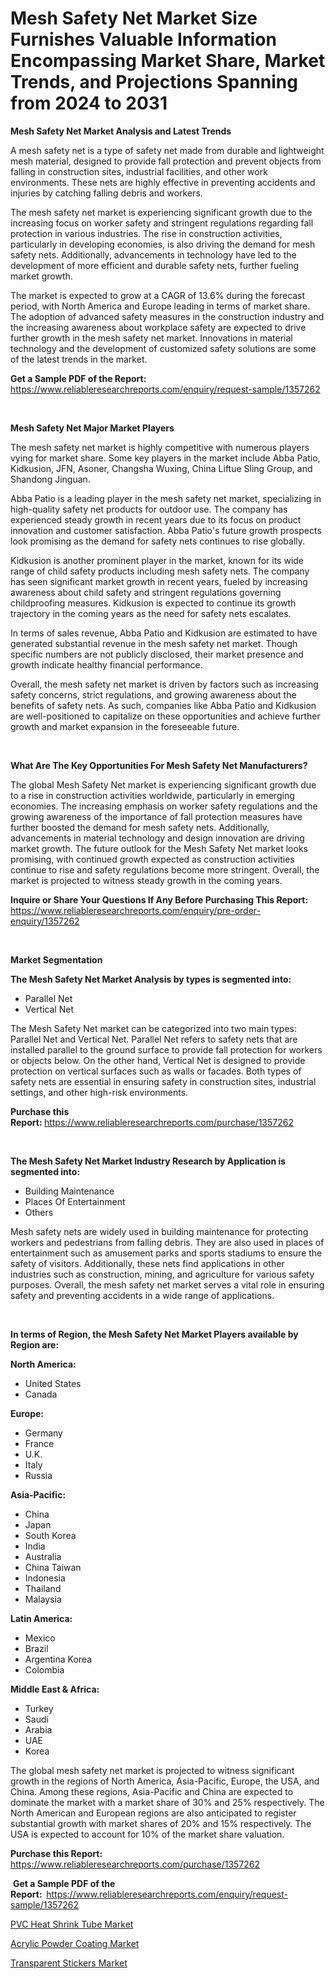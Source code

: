 <p><h1>Mesh Safety Net Market Size Furnishes Valuable Information Encompassing Market Share, Market Trends, and Projections Spanning from 2024 to 2031</h1></p><p><strong>Mesh Safety Net Market Analysis and Latest Trends</strong></p>
<p><p>A mesh safety net is a type of safety net made from durable and lightweight mesh material, designed to provide fall protection and prevent objects from falling in construction sites, industrial facilities, and other work environments. These nets are highly effective in preventing accidents and injuries by catching falling debris and workers.</p><p>The mesh safety net market is experiencing significant growth due to the increasing focus on worker safety and stringent regulations regarding fall protection in various industries. The rise in construction activities, particularly in developing economies, is also driving the demand for mesh safety nets. Additionally, advancements in technology have led to the development of more efficient and durable safety nets, further fueling market growth.</p><p>The market is expected to grow at a CAGR of 13.6% during the forecast period, with North America and Europe leading in terms of market share. The adoption of advanced safety measures in the construction industry and the increasing awareness about workplace safety are expected to drive further growth in the mesh safety net market. Innovations in material technology and the development of customized safety solutions are some of the latest trends in the market.</p></p>
<p><strong>Get a Sample PDF of the Report:&nbsp;</strong> <a href="https://www.reliableresearchreports.com/enquiry/request-sample/1357262">https://www.reliableresearchreports.com/enquiry/request-sample/1357262</a></p>
<p>&nbsp;</p>
<p><strong>Mesh Safety Net Major Market Players</strong></p>
<p><p>The mesh safety net market is highly competitive with numerous players vying for market share. Some key players in the market include Abba Patio, Kidkusion, JFN, Asoner, Changsha Wuxing, China Liftue Sling Group, and Shandong Jinguan.</p><p>Abba Patio is a leading player in the mesh safety net market, specializing in high-quality safety net products for outdoor use. The company has experienced steady growth in recent years due to its focus on product innovation and customer satisfaction. Abba Patio's future growth prospects look promising as the demand for safety nets continues to rise globally.</p><p>Kidkusion is another prominent player in the market, known for its wide range of child safety products including mesh safety nets. The company has seen significant market growth in recent years, fueled by increasing awareness about child safety and stringent regulations governing childproofing measures. Kidkusion is expected to continue its growth trajectory in the coming years as the need for safety nets escalates.</p><p>In terms of sales revenue, Abba Patio and Kidkusion are estimated to have generated substantial revenue in the mesh safety net market. Though specific numbers are not publicly disclosed, their market presence and growth indicate healthy financial performance.</p><p>Overall, the mesh safety net market is driven by factors such as increasing safety concerns, strict regulations, and growing awareness about the benefits of safety nets. As such, companies like Abba Patio and Kidkusion are well-positioned to capitalize on these opportunities and achieve further growth and market expansion in the foreseeable future.</p></p>
<p>&nbsp;</p>
<p><strong>What Are The Key Opportunities For Mesh Safety Net Manufacturers?</strong></p>
<p><p>The global Mesh Safety Net market is experiencing significant growth due to a rise in construction activities worldwide, particularly in emerging economies. The increasing emphasis on worker safety regulations and the growing awareness of the importance of fall protection measures have further boosted the demand for mesh safety nets. Additionally, advancements in material technology and design innovation are driving market growth. The future outlook for the Mesh Safety Net market looks promising, with continued growth expected as construction activities continue to rise and safety regulations become more stringent. Overall, the market is projected to witness steady growth in the coming years.</p></p>
<p><strong>Inquire or Share Your Questions If Any Before Purchasing This Report:</strong> <a href="https://www.reliableresearchreports.com/enquiry/pre-order-enquiry/1357262">https://www.reliableresearchreports.com/enquiry/pre-order-enquiry/1357262</a></p>
<p>&nbsp;</p>
<p><strong>Market Segmentation</strong></p>
<p><strong>The Mesh Safety Net Market Analysis by types is segmented into:</strong></p>
<p><ul><li>Parallel Net</li><li>Vertical Net</li></ul></p>
<p><p>The Mesh Safety Net market can be categorized into two main types: Parallel Net and Vertical Net. Parallel Net refers to safety nets that are installed parallel to the ground surface to provide fall protection for workers or objects below. On the other hand, Vertical Net is designed to provide protection on vertical surfaces such as walls or facades. Both types of safety nets are essential in ensuring safety in construction sites, industrial settings, and other high-risk environments.</p></p>
<p><strong>Purchase this Report:&nbsp;</strong><a href="https://www.reliableresearchreports.com/purchase/1357262">https://www.reliableresearchreports.com/purchase/1357262</a></p>
<p>&nbsp;</p>
<p><strong>The Mesh Safety Net Market Industry Research by Application is segmented into:</strong></p>
<p><ul><li>Building Maintenance</li><li>Places Of Entertainment</li><li>Others</li></ul></p>
<p><p>Mesh safety nets are widely used in building maintenance for protecting workers and pedestrians from falling debris. They are also used in places of entertainment such as amusement parks and sports stadiums to ensure the safety of visitors. Additionally, these nets find applications in other industries such as construction, mining, and agriculture for various safety purposes. Overall, the mesh safety net market serves a vital role in ensuring safety and preventing accidents in a wide range of applications.</p></p>
<p>&nbsp;</p>
<p><strong>In terms of Region, the Mesh Safety Net Market Players available by Region are:</strong></p>
<p>
    <p> <strong> North America: </strong>
        <ul>
            <li>United States</li>
            <li>Canada</li>
        </ul>
        </p> 
    <p> <strong> Europe: </strong>
        <ul>
            <li>Germany</li>
            <li>France</li>
            <li>U.K.</li>
            <li>Italy</li>
            <li>Russia</li>
        </ul>
        </p> 
    <p> <strong> Asia-Pacific: </strong>
        <ul>
            <li>China</li>
            <li>Japan</li>
            <li>South Korea</li>
            <li>India</li>
            <li>Australia</li>
            <li>China Taiwan</li>
            <li>Indonesia</li>
            <li>Thailand</li>
            <li>Malaysia</li>
        </ul>
        </p> 
    <p> <strong> Latin America: </strong>
        <ul>
            <li>Mexico</li>
            <li>Brazil</li>
            <li>Argentina Korea</li>
            <li>Colombia</li>
        </ul>
        </p> 
    <p> <strong> Middle East & Africa: </strong>
        <ul>
            <li>Turkey</li>
            <li>Saudi</li>
            <li>Arabia</li>
            <li>UAE</li>
            <li>Korea</li>
        </ul>
    </p>
    </p>
<p><p>The global mesh safety net market is projected to witness significant growth in the regions of North America, Asia-Pacific, Europe, the USA, and China. Among these regions, Asia-Pacific and China are expected to dominate the market with a market share of 30% and 25% respectively. The North American and European regions are also anticipated to register substantial growth with market shares of 20% and 15% respectively. The USA is expected to account for 10% of the market share valuation.</p></p>
<p><strong>Purchase this Report: </strong><a href="https://www.reliableresearchreports.com/purchase/1357262">https://www.reliableresearchreports.com/purchase/1357262</a></p>
<p>&nbsp;<strong>Get a Sample PDF of the Report:&nbsp;&nbsp;</strong><a href="https://www.reliableresearchreports.com/enquiry/request-sample/1357262">https://www.reliableresearchreports.com/enquiry/request-sample/1357262</a></p>
<p><strong></strong></p>
<p><p><a href="https://github.com/mauripalmi/Market-Research-Report-List-2/blob/main/pvc-heat-shrink-tube-market.md">PVC Heat Shrink Tube Market</a></p><p><a href="https://github.com/nicoletavirag/Market-Research-Report-List-2/blob/main/acrylic-powder-coating-market.md">Acrylic Powder Coating Market</a></p><p><a href="https://github.com/redneck06/Market-Research-Report-List-2/blob/main/transparent-stickers-market.md">Transparent Stickers Market</a></p></p>